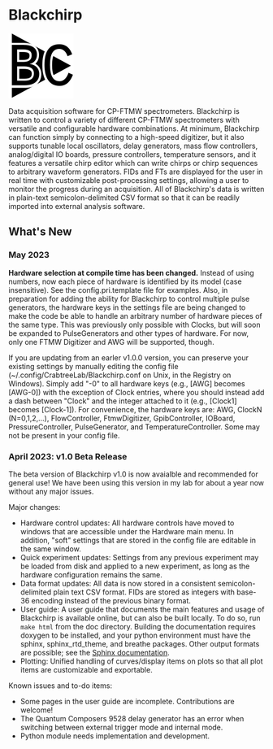 # Blackchirp

![Blackchirp Logo](src/resources/icons/bc_logo_med.png)

Data acquisition software for CP-FTMW spectrometers. Blackchirp is written to control a variety of different CP-FTMW spectrometers with versatile and configurable hardware combinations. At minimum, Blackchirp can function simply by connecting to a high-speed digitizer, but it also supports tunable local oscillators, delay generators, mass flow controllers, analog/digital IO boards, pressure controllers, temperature sensors, and it features a versatile chirp editor which can write chirps or chirp sequences to arbitrary waveform generators. FIDs and FTs are displayed for the user in real time with customizable post-processing settings, allowing a user to monitor the progress during an acquisition. All of Blackchirp's data is written in plain-text semicolon-delimited CSV format so that it can be readily imported into external analysis software.


## What's New

### May 2023

**Hardware selection at compile time has been changed.** Instead of using numbers, now each piece of hardware is identified by its model (case insensitive). See the config.pri.template file for examples. Also, in preparation for adding the ability for Blackchirp to control multiple pulse generators, the hardware keys in the settings file are being changed to make the code be able to handle an arbitrary number of hardware pieces of the same type. This was previously only possible with Clocks, but will soon be expanded to PulseGenerators and other types of hardware. For now, only one FTMW Digitizer and AWG will be supported, though.

If you are updating from an earler v1.0.0 version, you can preserve your existing settings by manually editing the config file (~/.config/CrabtreeLab/Blackchirp.conf on Unix, in the Registry on Windows). Simply add "-0" to all hardware keys (e.g., \[AWG\] becomes \[AWG-0\]) with the exception of Clock entries, where you should instead add a dash between "Clock" and the integer attached to it (e.g., \[Clock1\] becomes \[Clock-1\]). For convenience, the hardware keys are: AWG, ClockN (N=0,1,2,...), FlowController, FtmwDigitizer, GpibController, IOBoard, PressureController, PulseGenerator, and TemperatureController. Some may not be present in your config file.

### April 2023: v1.0 Beta Release

The beta version of Blackchirp v1.0 is now avaialble and recommended for general use! We have been using this version in my lab for about a year now without any major issues.

Major changes:
- Hardware control updates: All hardware controls have moved to windows that are accessible under the Hardware main menu. In addition, "soft" settings that are stored in the config file are editable in the same window.
- Quick experiment updates: Settings from any previous experiment may be loaded from disk and applied to a new experiment, as long as the hardware configuration remains the same.
- Data format updates: All data is now stored in a consistent semicolon-delimited plain text CSV format. FIDs are stored as integers with base-36 encoding instead of the previous binary format.
- User guide: A user guide that documents the main features and usage of Blackchirp is available online, but can also be built locally. To do so, run `make html` from the doc directory. Building the documentation requires doxygen to be installed, and your python environment must have the sphinx, sphinx_rtd_theme, and breathe packages. Other output formats are possible; see the [Sphinx documentation](https://www.sphinx-doc.org/en/master/).
- Plotting: Unified handling of curves/display items on plots so that all plot items are customizable and exportable.

Known issues and to-do items:
- Some pages in the user guide are incomplete. Contributions are welcome!
- The Quantum Composers 9528 delay generator has an error when switching between external trigger mode and internal mode.
- Python module needs implementation and development.







